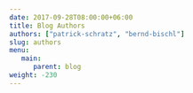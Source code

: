 ```yaml
---
date: 2017-09-28T08:00:00+06:00
title: Blog Authors
authors: ["patrick-schratz", "bernd-bischl"]
slug: authors
menu:
   main:
      parent: blog
weight: -230
---
```


